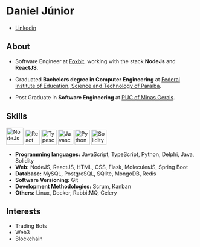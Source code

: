 # Daniel Júnior

- [Linkedin](https://www.linkedin.com/in/daniel-júnior-58194b13b)<br />


## About

- Software Engineer at <a href="https://foxbit.com.br/">Foxbit</a>, working with the stack **NodeJs** and **ReactJS**.

- Graduated **Bachelors degree in Computer Engineering** at <a href="https://www.ifpb.edu.br/en">Federal Institute of Education, Science and Technology of Paraíba</a>.

- Post Graduate in **Software Engineering** at <a href="https://www.pucminas.br/destaques/Paginas/default.aspx">PUC of Minas Gerais</a>.

## Skills
<p align="left">
  <img src="https://cdn.worldvectorlogo.com/logos/nodejs-1.svg" alt="NodeJs" title="NodeJs" height="45" /> 
  <img src="https://cdn.worldvectorlogo.com/logos/react-2.svg" alt="React" title="React" width="40" 
  height="40" /> 
  <img src="https://cdn.worldvectorlogo.com/logos/typescript.svg" alt="Typescript" title="Typescript" width="40" height="40" /> 
  <img src="https://cdn.worldvectorlogo.com/logos/logo-javascript.svg" alt="Javascript" title="Javascript" width="40" height="40" /> 
    <img src="https://cdn.worldvectorlogo.com/logos/python-5.svg" alt="Python" title="Python" width="40" 
  height="40" />
  <img src="https://cdn.worldvectorlogo.com/logos/solidity.svg" alt="Solidity" title="Solidity" width="40" 
  height="40" /> 
</p>

- **Programming languages:** JavaScript, TypeScript, Python, Delphi, Java, Solidity
- **Web:**  NodeJS, ReactJS, HTML, CSS, Flask, MoleculerJS, Spring Boot
- **Database:** MySQL, PostgreSQL, SQlite, MongoDB, Redis
- **Software Versioning:** Git
- **Development Methodologies:** Scrum, Kanban
- **Others:** Linux, Docker, RabbitMQ, Celery



## Interests

- Trading Bots
- Web3
- Blockchain
